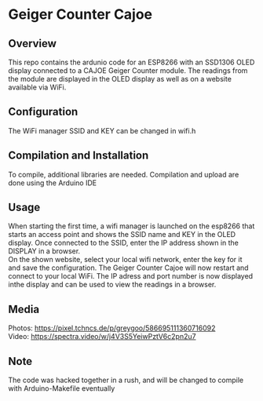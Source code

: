# Geiger Counter Cajoe

## Overview
This repo contains the ardunio code for an ESP8266 with an SSD1306 OLED display connected to a CAJOE Geiger Counter module. The readings from the module are displayed in the OLED display as well as on a website available via WiFi.

## Configuration
The WiFi manager SSID and KEY can be changed in wifi.h

## Compilation and Installation
To compile, additional libraries are needed. Compilation and upload are done using the Arduino IDE

## Usage
When starting the first time, a wifi manager is launched on the esp8266 that starts an access point and shows the SSID name and KEY in the OLED display. Once connected to the SSID, enter the IP address shown in the DISPLAY in a browser.<br>
On the shown website, select your local wifi network, enter the key for it and save the configuration. The Geiger Counter Cajoe will now restart and connect to your local WiFi. The IP adress and port number is now displayed inthe display and can be used to view the readings in a browser.

## Media
Photos: https://pixel.tchncs.de/p/greygoo/586695111360716092<br>
Video: https://spectra.video/w/j4V3S5YeiwPztV6c2pn2u7 

## Note
The code was hacked together in a rush, and will be changed to compile with Arduino-Makefile eventually
